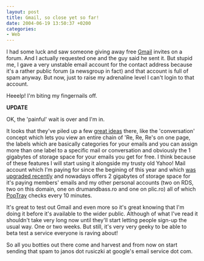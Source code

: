 ```yaml
---
layout: post
title: Gmail, so close yet so far!
date: 2004-06-19 13:50:37 +0200
categories:
- Web
---
```

I had some luck and saw someone giving away free <a href="http://www.gmail.com">Gmail</a> invites on a forum. And I actually requested one and the guy said he sent it. But stupid me, I gave a very unstable email account for the contact address because it's a rather public forum (a newsgroup in fact) and that account is full of spam anyway. But now, just to raise my adrenaline level I can't login to that account.

Heeelp! I'm biting my fingernails off.

<b>UPDATE</b>

OK, the 'painful' wait is over and I'm in.

It looks that they've piled up a few <a href="http://www.google.com/gmail/help/start.html" title="Getting started with Gmail">great ideas</a> there, like the 'conversation' concept which lets you view an entire chain of 'Re, Re, Re's on one page, the labels which are basically categories for your emails and you can assign more than one label to a specific mail or conversation and obviously the 1 gigabytes of storage space for your emails you get for free. I think because of these features I will start using it alongside my trusty old Yahoo! Mail account which I'm paying for since the begining of this year and which <a href="http://www.rusiczki.net/blog/archives/2004/06/15/yahoo_mail_strikes_back" title="Kitsched - Yahoo! Mail strikes back!">was upgraded recently</a> and nowadays offers 2 gigabytes of storage space for it's paying members' emails and my other personal accounts (two on RDS, two on this domain, one on drumandbass.ro and one on plic.ro) all of which <a href="http://www.poptray.org/" title="PopTray Mail Notifier - great POP email notifier">PopTray</a> checks every 10 minutes.

It's great to test out Gmail and even more so it's great knowing that I'm doing it before it's available to the wider public. Although of what I've read it shouldn't take very long now until they'll start letting people sign-up the usual way. One or two weeks. But still, it's very very geeky to be able to beta test a service everyone is raving about!

So all you botties out there come and harvest and from now on start sending that spam to janos dot rusiczki at google's email service dot com.

